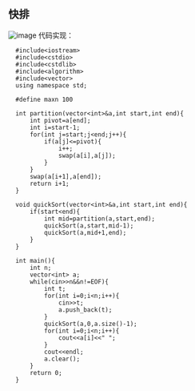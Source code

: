 ## 快排
  ![image](https://user-images.githubusercontent.com/59279781/121113625-f47b8880-c844-11eb-9a35-d7e0e9060c7a.png)
  代码实现：
         
      #include<iostream>
      #include<cstdio>
      #include<cstdlib>
      #include<algorithm>
      #include<vector>
      using namespace std;

      #define maxn 100

      int partition(vector<int>&a,int start,int end){
          int pivot=a[end];
          int i=start-1;
          for(int j=start;j<end;j++){
              if(a[j]<=pivot){
                  i++;
                  swap(a[i],a[j]);
              }
          }
          swap(a[i+1],a[end]);
          return i+1;
      }

      void quickSort(vector<int>&a,int start,int end){
          if(start<end){
              int mid=partition(a,start,end);
              quickSort(a,start,mid-1);
              quickSort(a,mid+1,end);
          }
      }

      int main(){
          int n;
          vector<int> a;
          while(cin>>n&&n!=EOF){
              int t;
              for(int i=0;i<n;i++){
                  cin>>t;
                  a.push_back(t);
              }
              quickSort(a,0,a.size()-1);
              for(int i=0;i<n;i++){
                  cout<<a[i]<<" ";
              }
              cout<<endl;
              a.clear();
          }
          return 0;
      }
        
    
    
